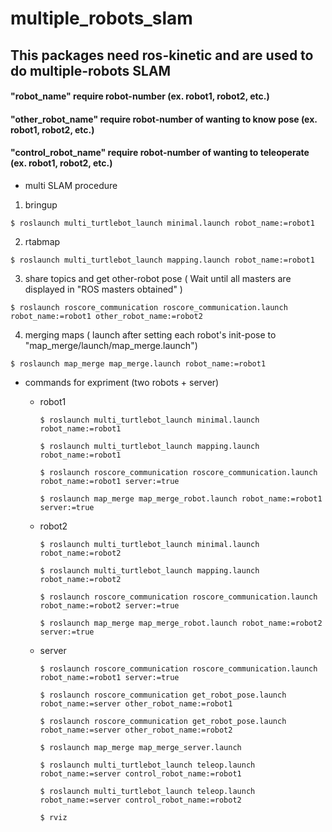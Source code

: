 # multiple_robots_slam

## This packages need ros-kinetic and are used to do multiple-robots SLAM

#### "robot_name" require robot-number (ex. robot1, robot2, etc.)
#### "other_robot_name" require robot-number of wanting to know pose (ex. robot1, robot2, etc.)
#### "control_robot_name" require robot-number of wanting to teleoperate (ex. robot1, robot2, etc.)

- multi SLAM procedure

1. bringup

```
$ roslaunch multi_turtlebot_launch minimal.launch robot_name:=robot1
```

2. rtabmap

```
$ roslaunch multi_turtlebot_launch mapping.launch robot_name:=robot1
```

3. share topics and get other-robot pose ( Wait until all masters are displayed in "ROS masters obtained" )
```
$ roslaunch roscore_communication roscore_communication.launch robot_name:=robot1 other_robot_name:=robot2
```

4. merging maps ( launch after setting each robot's init-pose to "map_merge/launch/map_merge.launch")

```
$ roslaunch map_merge map_merge.launch robot_name:=robot1
```

- commands for expriment (two robots + server)

  - robot1

    ```
    $ roslaunch multi_turtlebot_launch minimal.launch robot_name:=robot1

    $ roslaunch multi_turtlebot_launch mapping.launch robot_name:=robot1

    $ roslaunch roscore_communication roscore_communication.launch robot_name:=robot1 server:=true

    $ roslaunch map_merge map_merge_robot.launch robot_name:=robot1 server:=true
    ```

  - robot2

    ```
    $ roslaunch multi_turtlebot_launch minimal.launch robot_name:=robot2

    $ roslaunch multi_turtlebot_launch mapping.launch robot_name:=robot2

    $ roslaunch roscore_communication roscore_communication.launch robot_name:=robot2 server:=true

    $ roslaunch map_merge map_merge_robot.launch robot_name:=robot2 server:=true
    ```
  - server

    ```
    $ roslaunch roscore_communication roscore_communication.launch robot_name:=robot1 server:=true

    $ roslaunch roscore_communication get_robot_pose.launch robot_name:=server other_robot_name:=robot1

    $ roslaunch roscore_communication get_robot_pose.launch robot_name:=server other_robot_name:=robot2

    $ roslaunch map_merge map_merge_server.launch

    $ roslaunch multi_turtlebot_launch teleop.launch robot_name:=server control_robot_name:=robot1

    $ roslaunch multi_turtlebot_launch teleop.launch robot_name:=server control_robot_name:=robot2

    $ rviz
    ```

